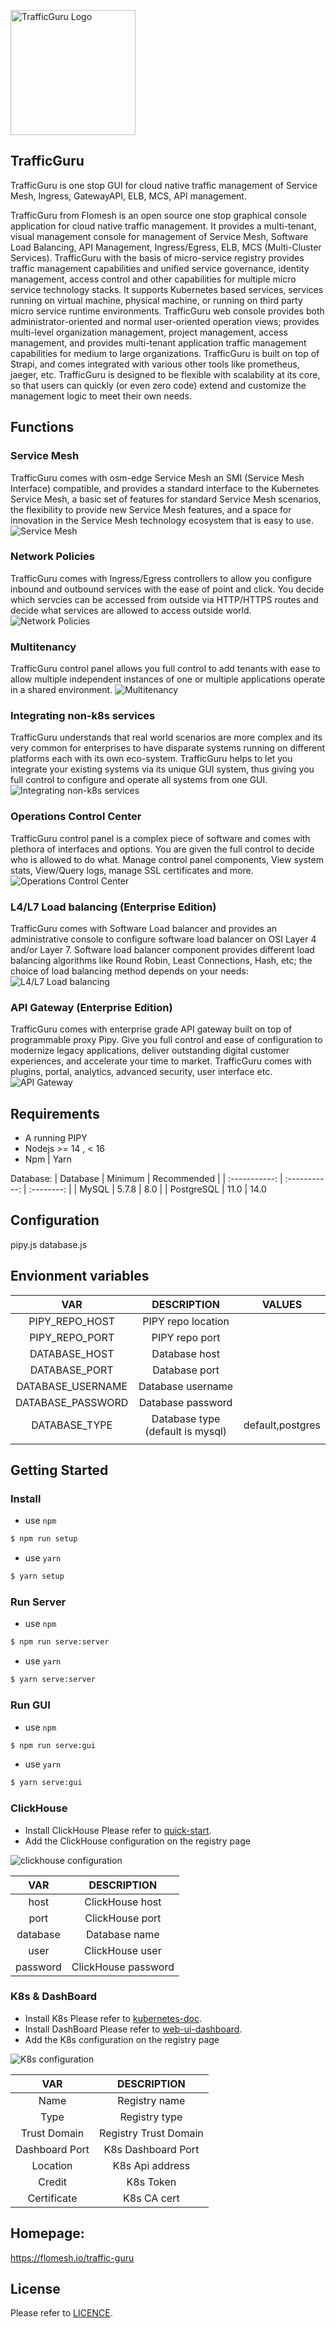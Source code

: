 <img src="./packages/gui/src/assets/img/logo2.png" width="200" alt="TrafficGuru Logo"/><br/>
## TrafficGuru
 
TrafficGuru is one stop GUI for cloud native traffic management of Service Mesh, Ingress, GatewayAPI, ELB, MCS, API management.

TrafficGuru from Flomesh is an open source one stop graphical console application for cloud native traffic management. It provides a multi-tenant, visual management console for management of Service Mesh, Software Load Balancing, API Management, Ingress/Egress, ELB, MCS (Multi-Cluster Services).
TrafficGuru with the basis of micro-service registry provides traffic management capabilities and unified service governance, identity management, access control and other capabilities for multiple micro service technology stacks. It supports Kubernetes based services, services running on virtual machine, physical machine, or running on third party micro service runtime environments.
TrafficGuru web console provides both administrator-oriented and normal user-oriented operation views; provides multi-level organization management, project management, access management, and provides multi-tenant application traffic management capabilities for medium to large organizations.
TrafficGuru is built on top of Strapi, and comes integrated with various other tools like prometheus, jaeger, etc. TrafficGuru is designed to be  flexible with scalability at its core, so that users can quickly (or even zero code) extend and customize the management logic to meet their own needs.

## Functions

### Service Mesh

TrafficGuru comes with osm-edge Service Mesh an SMI (Service Mesh Interface) compatible, and provides a standard interface to the Kubernetes Service Mesh, a basic set of features for standard Service Mesh scenarios, the flexibility to provide new Service Mesh features, and a space for innovation in the Service Mesh technology ecosystem that is easy to use.
![Service Mesh](https://flomesh.io/img/screen/point2.jpg)

### Network Policies

TrafficGuru comes with Ingress/Egress controllers to allow you configure inbound and outbound services with the ease of point and click. You decide which servcies can be accessed from outside via HTTP/HTTPS routes and decide what services are allowed to access outside world.
![Network Policies](https://flomesh.io/img/screen/point3.jpg)

### Multitenancy

TrafficGuru control panel allows you full control to add tenants with ease to allow multiple independent instances of one or multiple applications operate in a shared environment.
![Multitenancy](https://flomesh.io/img/screen/point5.jpg)

### Integrating non-k8s services

TrafficGuru understands that real world scenarios are more complex and its very common for enterprises to have disparate systems running on different platforms each with its own eco-system. TrafficGuru helps to let you integrate your existing systems via its unique GUI system, thus giving you full control to configure and operate all systems from one GUI.
![Integrating non-k8s services](https://flomesh.io/img/screen/point6.jpg)

### Operations Control Center

TrafficGuru control panel is a complex piece of software and comes with plethora of interfaces and options. You are given the full control to decide who is allowed to do what. Manage control panel components, View system stats, View/Query logs, manage SSL certificates and more.
![Operations Control Center](https://flomesh.io/img/screen/point7.jpg)  

### L4/L7 Load balancing (Enterprise Edition)

TrafficGuru comes with Software Load balancer and provides an administrative console to configure software load balancer on OSI Layer 4 and/or Layer 7. Software load balancer component provides different load balancing algorithms like Round Robin, Least Connections, Hash, etc; the choice of load balancing method depends on your needs:
![L4/L7 Load balancing](https://flomesh.io/img/screen/point1.jpg)

### API Gateway (Enterprise Edition)

TrafficGuru comes with enterprise grade API gateway built on top of programmable proxy Pipy. Give you full control and ease of configuration to modernize legacy applications, deliver outstanding digital customer experiences, and accelerate your time to market. TrafficGuru comes with plugins, portal, analytics, advanced security, user interface etc.
![API Gateway](https://flomesh.io/img/screen/point4.jpg)

## Requirements

- A running PIPY
- Nodejs >= 14 , < 16
- Npm | Yarn

Database:
|        Database        |           Minimum            |      Recommended      |
| :-----------: | :-----------: | :--------: |
|  MySQL   |        5.7.8        |     8.0             |
|  PostgreSQL   |          11.0         |            14.0       

## Configuration

pipy.js
database.js

## Envionment variables

|        VAR        |           DESCRIPTION            |      VALUES      |
| :---------------: | :------------------------------: | :--------------: |
|  PIPY_REPO_HOST   |        PIPY repo location        |                  |
|  PIPY_REPO_PORT   |          PIPY repo port          |                  |
|   DATABASE_HOST   |          Database host           |                  |
|   DATABASE_PORT   |          Database port           |                  |
| DATABASE_USERNAME |        Database username         |                  |
| DATABASE_PASSWORD |        Database password         |                  |
|   DATABASE_TYPE   | Database type (default is mysql) | default,postgres |
|                   |                                  |                  |


## Getting Started
### Install
- use `npm`
```bash
$ npm run setup
``` 
- use `yarn`
```bash
$ yarn setup
``` 

### Run Server
- use `npm`
```bash
$ npm run serve:server
``` 
- use `yarn`
```bash
$ yarn serve:server
``` 

### Run GUI
- use `npm`
```bash
$ npm run serve:gui
```
- use `yarn`
```bash
$ yarn serve:gui
```

### ClickHouse
- Install ClickHouse
Please refer to [quick-start](https://clickhouse.com/docs/en/quick-start/).
- Add the ClickHouse configuration on the registry page

![ clickhouse configuration](./docs/images/clickhouse.png)

|     VAR     |           DESCRIPTION            |
| :---------: | :------------------------------: |
|  host       |        ClickHouse host           | 
|  port       |        ClickHouse port           |
|  database   |        Database name             |
|  user       |        ClickHouse user           |
|  password   |        ClickHouse password       |


### K8s & DashBoard
- Install K8s
Please refer to [kubernetes-doc](https://kubernetes.io/docs/home/).
- Install DashBoard
Please refer to [web-ui-dashboard](https://kubernetes.io/docs/tasks/access-application-cluster/web-ui-dashboard/).
- Add the K8s configuration on the registry page

![ K8s configuration](./docs/images/k8s.png)

|        VAR        |           DESCRIPTION            |
| :---------------: | :------------------------------: |
|  Name             |        Registry name             | 
|  Type             |        Registry type             |
|  Trust Domain     |        Registry Trust Domain     |
|  Dashboard Port   |        K8s Dashboard Port        |
|  Location         |        K8s Api address           |
|  Credit           |        K8s Token                 |
|  Certificate      |        K8s CA cert               |

## Homepage: 
https://flomesh.io/traffic-guru

## License

Please refer to [LICENCE](/LICENSE.md).








